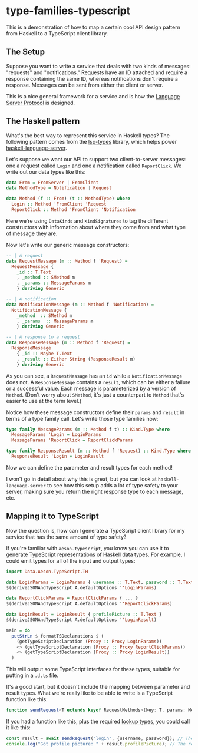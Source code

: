 # type-families-typescript

This is a demonstration of how to map a certain cool API design pattern from Haskell to a TypeScript client library.

## The Setup

Suppose you want to write a service that deals with two kinds of messages: "requests" and "notifications." Requests have an ID attached and require a response containing the same ID, whereas notifications don't require a response. Messages can be sent from either the client or server.

This is a nice general framework for a service and is how the [Language Server Protocol](https://microsoft.github.io/language-server-protocol/) is designed.

## The Haskell pattern

What's the best way to represent this service in Haskell types? The following pattern comes from the [lsp-types](https://github.com/alanz/lsp/tree/master/lsp-types) library, which helps power [haskell-language-server](https://github.com/haskell/haskell-language-server/).

Let's suppose we want our API to support two client-to-server messages: one a request called `Login` and one a notification called `ReportClick`. We write out our data types like this:

``` haskell
data From = FromServer | FromClient
data MethodType = Notification | Request

data Method (f :: From) (t :: MethodType) where
  Login :: Method 'FromClient 'Request
  ReportClick :: Method 'FromClient 'Notification
```

Here we're using `DataKinds` and `KindSignatures` to tag the different constructors with information about where they come from and what type of message they are.

Now let's write our generic message constructors:

``` haskell
-- | A request
data RequestMessage (m :: Method f 'Request) =
  RequestMessage {
    _id :: T.Text
    , _method :: SMethod m
    , _params :: MessageParams m
    } deriving Generic

-- | A notification
data NotificationMessage (m :: Method f 'Notification) =
  NotificationMessage {
    _method  :: SMethod m
    , _params  :: MessageParams m
    } deriving Generic

-- | A response to a request
data ResponseMessage (m :: Method f 'Request) =
  ResponseMessage
    { _id :: Maybe T.Text
    , _result :: Either String (ResponseResult m)
    } deriving Generic
```

As you can see, a `RequestMessage` has an `id` while a `NotificationMessage` does not. A `ResponseMessage` contains a `result`, which can be either a failure or a successful value. Each message is parameterized by a version of `Method`. (Don't worry about `SMethod`, it's just a counterpart to `Method` that's easier to use at the term level.)

Notice how these message constructors define their `params` and `result` in terms of a type family call. Let's write those type families now:

``` haskell
type family MessageParams (m :: Method f t) :: Kind.Type where
  MessageParams 'Login = LoginParams
  MessageParams 'ReportClick = ReportClickParams

type family ResponseResult (m :: Method f 'Request) :: Kind.Type where
  ResponseResult 'Login = LoginResult
```

Now we can define the parameter and result types for each method!

I won't go in detail about why this is great, but you can look at `haskell-language-server` to see how this setup adds a lot of type safety to your server, making sure you return the right response type to each message, etc.

## Mapping it to TypeScript

Now the question is, how can I generate a TypeScript client library for my service that has the same amount of type safety?

If you're familiar with `aeson-typescript`, you know you can use it to generate TypeScript representations of Haskell data types. For example, I could emit types for all of the input and output types:

``` haskell
import Data.Aeson.TypeScript.TH

data LoginParams = LoginParams { username :: T.Text, password :: T.Text }
$(deriveJSONAndTypeScript A.defaultOptions ''LoginParams)

data ReportClickParams = ReportClickParams { ... }
$(deriveJSONAndTypeScript A.defaultOptions ''ReportClickParams)

data LoginResult = LoginResult { profilePicture :: T.Text }
$(deriveJSONAndTypeScript A.defaultOptions ''LoginResult)

main = do
  putStrLn $ formatTSDeclarations $ (
    (getTypeScriptDeclaration (Proxy :: Proxy LoginParams))
    <> (getTypeScriptDeclaration (Proxy :: Proxy ReportClickParams))
    <> (getTypeScriptDeclaration (Proxy :: Proxy LoginResult))
  )
```

This will output some TypeScript interfaces for these types, suitable for putting in a `.d.ts` file.

It's a good start, but it doesn't include the mapping between parameter and result types. What we're really like to be able to write is a TypeScript function like this:

``` typescript
function sendRequest<T extends keyof RequestMethods>(key: T, params: MessageParams<T>): Promise<ResponseResult<T>>;
```

If you had a function like this, plus the required [lookup types](https://www.typescriptlang.org/docs/handbook/release-notes/typescript-2-1.html), you could call it like this:

``` typescript
const result = await sendRequest("login", {username, password}); // The message params are typechecked
console.log("Got profile picture: " + result.profilePicture); // The result is also typechecked!
```
